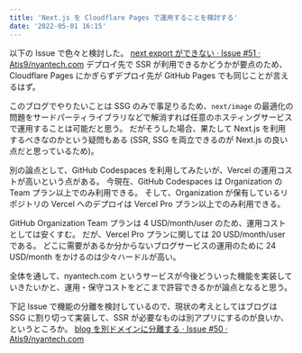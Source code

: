 ```yaml
---
title: 'Next.js を Cloudflare Pages で運用することを検討する'
date: '2022-05-01 16:15'
---
```


以下の Issue で色々と検討した。
[next export ができない · Issue \#51 · Atis9/nyantech\.com](https://github.com/Atis9/nyantech.com/issues/51)
デプロイ先で SSR が利用できるかどうかが要点のため、Cloudflare Pages にかぎらずデプロイ先が GitHub Pages でも同じことが言えるはず。

このブログでやりたいことは SSG のみで事足りるため、`next/image` の最適化の問題をサードパーティライブラリなどで解消すれば任意のホスティングサービスで運用することは可能だと思う。
だがそうした場合、果たして Next.js を利用するべきなのかという疑問もある (SSR, SSG を両立できるのが Next.js の良い点だと思っているため)。

別の論点として、GitHub Codespaces を利用してみたいが、Vercel の運用コストが高いという点がある。
今現在、GitHub Codespaces は Organization の Team プラン以上でのみ利用できる。
そして、Organization が保有しているリポジトリの Vercel へのデプロイは Vercel Pro プラン以上でのみ利用できる。

GitHub Organization Team プランは 4 USD/month/user のため、運用コストとしては安くすむ。
だが、Vercel Pro プランに関しては 20 USD/month/user である。
どこに需要があるか分からないブログサービスの運用のために 24 USD/month をかけるのは少々ハードルが高い。

全体を通して、nyantech.com というサービスが今後どういった機能を実装していきたいかと、運用・保守コストをどこまで許容できるかが論点となると思う。

下記 Issue で機能の分離を検討しているので、現状の考えとしてはブログは SSG に割り切って実装して、SSR が必要なものは別アプリにするのが良いか、というところか。
[blog を別ドメインに分離する · Issue \#50 · Atis9/nyantech\.com](https://github.com/Atis9/nyantech.com/issues/50)
